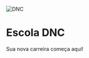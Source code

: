 ![DNC](https://dnc-lms-bucket.s3.amazonaws.com/arquivos/desenvolvedor-back-end---nova-versao/24_capa_facebook.png)

<h1>Escola DNC</h1>
<p>Sua nova carreira começa aqui!</p>

